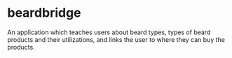 # beardbridge

An application which teaches users about beard types, types of beard products and their utilizations, and links the user to where they can buy the products.
